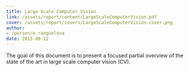 ```yaml
---
title: Large Scale Computer Vision
link: /assets/report/content/LargeScaleComputerVision.pdf
cover: /assets/report/covers/LargeScaleComputerVision-cover.png
author:
- /person/e.ranguelova
date: 2015-08-12
---
```

The goal of this document is to present a focused partial overview of the state of the art in large
scale computer vision (CV).
